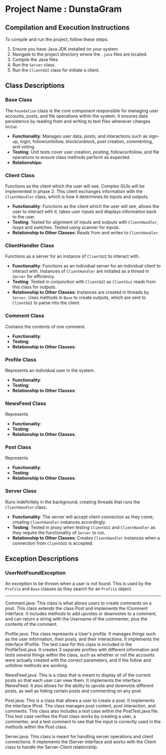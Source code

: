 # Project Name : DunstaGram


## Compilation and Execution Instructions
To compile and run the project, follow these steps:

1. Ensure you have Java JDK installed on your system.
2. Navigate to the project directory where the `.java` files are located.
3. Compile the Java files.
4. Run the `Server` class.
5. Run the `ClientGUI` class for initiate a client.

## Class Descriptions

### Base Class
The `Foundation` class is the core component responsible for managing user accounts, posts, and file operations within the system. It ensures data persistence by reading from and writing to text files whenever changes occur.

- **Functionality**: Manages user data, posts, and interactions such as sign-up, login, follow/unfollow, block/unblock, post creation, commenting, and voting.
- **Testing**: Unit tests cover user creation, posting, follow/unfollow, and file operations to ensure class methods perform as expected.
- **Relationships**: 


### Client Class
Functions as the client which the user will see. Complex GUIs will be implemented in phase 2. This client exchanges information with the `ClientHandler` class, which is how it determines its inputs and outputs.

- **Functionality**: Functions as the client which the user will see, allows the user to interact with it, takes user inputs and displays information back to the user.
- **Testing**: Tested for alignment of inputs and outputs with `ClientHandler`, loops and switches. Tested using scanner for inputs.
- **Relationship to Other Classes**: Reads from and writes to `ClientHandler`.

### ClientHandler Class
Functions as a server for an instance of `ClientGUI` to interact with.

- **Functionality**: Functions as an individual server for an individual client to interact with. Instances of `ClientHandler` are initiated as a thread in `Server` for efficiency.
- **Testing**: Tested in conjunction with `ClientGUI` as `ClientGui` reads from this class for outputs.
- **Relationship to Other Classes**: Instances are created in threads by `Server`. Uses methods in `Base` to create outputs, which are sent to `ClientGUI` to parse into the client.

### Comment Class
Contains the contents of one comment.

- **Functionality**: 
- **Testing**: 
- **Relationship to Other Classes**: 

### Profile Class
Represents an individual user in the system.

- **Functionality**:
- **Testing**:
- **Relationship to Other Classes**:

### NewsFeed Class
Represents 

- **Functionality**:
- **Testing**:
- **Relationship to Other Classes**:

### Post Class
Represents

- **Functionality**:
- **Testing**:
- **Relationship to Other Classes**:

### Server Class
Runs indefinitely in the background, creating threads that runs the `ClientHandler` class.

- **Functionality**: The server will accept client connection as they come, creating `ClientHandler` instances accordingly.
- **Testing**: Tested in proxy when testing `ClientGUI` and `ClientHandler` as they require the functionality of `Server` to run.
- **Relationship to Other Classes**: Creates `ClientHandler` instances when a connection from `ClientGUI` is accepted.

## Exception Descriptions

### UserNotFoundException

An exception to be thrown when a user is not found. This is used by the `Profile` and `Base` classes as they search for an `Profile` object.




---

Comment.java:
This class is what allows users to create comments on a post. This class extends the class Post and implements the IComment interface. It includes methods to add upvotes or downvotes to a comment, and can return a string with the Username of the commenter, plus the contents of the comment. 

Profile.java:
This class represents a User's profile. It manages things such as the user information, their posts, and their interactions. It implements the interface IProfile. The test case for this class is included in the ProfileTest.java. It creates 3 separate profiles with different information and tests several things within the class, such as whether or not the accounts were actually created with the correct parameters, and if the follow and unfollow methods are working. 

NewsFeed.java:
This is a class that is meant to display all of the current posts so that each user can view them. It implements the interface INewsFeed. It also allows for the ability to upvote and downvote different posts, as well as hiding certain posts and commenting on any post.


Post.java:
This is a class that allows a user to create a post. It implements the interface IPost. The class manages post content, post interaction, and comments. This class also includes a test case within the PostTest.java file. This test case verifies the Post class works by creating a user, a commenter, and a test comment to see that the input is correctly used in the methods within the Post class. 


Server.java:
This class is meant for handling server operations and client connections. It implements the IServer interface and works with the Client class to handle the Server-Client relationship.
